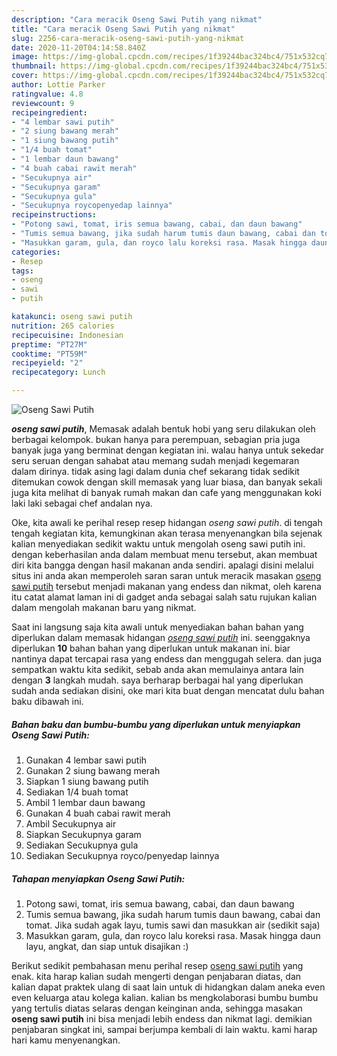 ```yaml
---
description: "Cara meracik Oseng Sawi Putih yang nikmat"
title: "Cara meracik Oseng Sawi Putih yang nikmat"
slug: 2256-cara-meracik-oseng-sawi-putih-yang-nikmat
date: 2020-11-20T04:14:58.840Z
image: https://img-global.cpcdn.com/recipes/1f39244bac324bc4/751x532cq70/oseng-sawi-putih-foto-resep-utama.jpg
thumbnail: https://img-global.cpcdn.com/recipes/1f39244bac324bc4/751x532cq70/oseng-sawi-putih-foto-resep-utama.jpg
cover: https://img-global.cpcdn.com/recipes/1f39244bac324bc4/751x532cq70/oseng-sawi-putih-foto-resep-utama.jpg
author: Lottie Parker
ratingvalue: 4.8
reviewcount: 9
recipeingredient:
- "4 lembar sawi putih"
- "2 siung bawang merah"
- "1 siung bawang putih"
- "1/4 buah tomat"
- "1 lembar daun bawang"
- "4 buah cabai rawit merah"
- "Secukupnya air"
- "Secukupnya garam"
- "Secukupnya gula"
- "Secukupnya roycopenyedap lainnya"
recipeinstructions:
- "Potong sawi, tomat, iris semua bawang, cabai, dan daun bawang"
- "Tumis semua bawang, jika sudah harum tumis daun bawang, cabai dan tomat. Jika sudah agak layu, tumis sawi dan masukkan air (sedikit saja)"
- "Masukkan garam, gula, dan royco lalu koreksi rasa. Masak hingga daun layu, angkat, dan siap untuk disajikan :)"
categories:
- Resep
tags:
- oseng
- sawi
- putih

katakunci: oseng sawi putih 
nutrition: 265 calories
recipecuisine: Indonesian
preptime: "PT27M"
cooktime: "PT59M"
recipeyield: "2"
recipecategory: Lunch

---
```



![Oseng Sawi Putih](https://img-global.cpcdn.com/recipes/1f39244bac324bc4/751x532cq70/oseng-sawi-putih-foto-resep-utama.jpg)

<b><i>oseng sawi putih</i></b>, Memasak adalah bentuk hobi yang seru dilakukan oleh berbagai kelompok. bukan hanya para perempuan, sebagian pria juga banyak juga yang berminat dengan kegiatan ini. walau hanya untuk sekedar seru seruan dengan sahabat atau memang sudah menjadi kegemaran dalam dirinya. tidak asing lagi dalam dunia chef sekarang tidak sedikit ditemukan cowok dengan skill memasak yang luar biasa, dan banyak sekali juga kita melihat di banyak rumah makan dan cafe yang menggunakan koki laki laki sebagai chef andalan nya.

Oke, kita awali ke perihal resep resep hidangan <i>oseng sawi putih</i>. di tengah tengah kegiatan kita, kemungkinan akan terasa menyenangkan bila sejenak kalian menyediakan sedikit waktu untuk mengolah oseng sawi putih ini. dengan keberhasilan anda dalam membuat menu tersebut, akan membuat diri kita bangga dengan hasil makanan anda sendiri. apalagi disini melalui situs ini anda akan memperoleh saran saran untuk meracik masakan <u>oseng sawi putih</u> tersebut menjadi makanan yang endess dan nikmat, oleh karena itu catat alamat laman ini di gadget anda sebagai salah satu rujukan kalian dalam mengolah makanan baru yang nikmat.




Saat ini langsung saja kita awali untuk menyediakan bahan bahan yang diperlukan dalam memasak hidangan <u><i>oseng sawi putih</i></u> ini. seenggaknya diperlukan <b>10</b> bahan bahan yang diperlukan untuk makanan ini. biar nantinya dapat tercapai rasa yang endess dan menggugah selera. dan juga sempatkan waktu kita sedikit, sebab anda akan memulainya antara lain dengan <b>3</b> langkah mudah. saya berharap berbagai hal yang diperlukan sudah anda sediakan disini, oke mari kita buat dengan mencatat dulu bahan baku dibawah ini.

<!--inarticleads1-->

##### Bahan baku dan bumbu-bumbu yang diperlukan untuk menyiapkan Oseng Sawi Putih:

1. Gunakan 4 lembar sawi putih
1. Gunakan 2 siung bawang merah
1. Siapkan 1 siung bawang putih
1. Sediakan 1/4 buah tomat
1. Ambil 1 lembar daun bawang
1. Gunakan 4 buah cabai rawit merah
1. Ambil Secukupnya air
1. Siapkan Secukupnya garam
1. Sediakan Secukupnya gula
1. Sediakan Secukupnya royco/penyedap lainnya




<!--inarticleads2-->

##### Tahapan menyiapkan Oseng Sawi Putih:

1. Potong sawi, tomat, iris semua bawang, cabai, dan daun bawang
1. Tumis semua bawang, jika sudah harum tumis daun bawang, cabai dan tomat. Jika sudah agak layu, tumis sawi dan masukkan air (sedikit saja)
1. Masukkan garam, gula, dan royco lalu koreksi rasa. Masak hingga daun layu, angkat, dan siap untuk disajikan :)




Berikut sedikit pembahasan menu perihal resep <u>oseng sawi putih</u> yang enak. kita harap kalian sudah mengerti dengan penjabaran diatas, dan kalian dapat praktek ulang di saat lain untuk di hidangkan dalam aneka even even keluarga atau kolega kalian. kalian bs mengkolaborasi bumbu bumbu yang tertulis diatas selaras dengan keinginan anda, sehingga masakan <b>oseng sawi putih</b> ini bisa menjadi lebih endess dan nikmat lagi. demikian penjabaran singkat ini, sampai berjumpa kembali di lain waktu. kami harap hari kamu menyenangkan.
